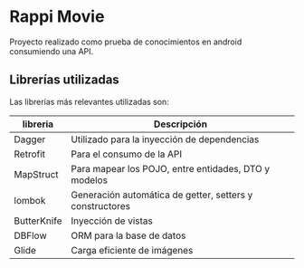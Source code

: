 # Rappi Movie
Proyecto realizado como prueba de conocimientos en android consumiendo una API.


## Librerías utilizadas
Las librerías más relevantes utilizadas son:

| libreria | Descripción |
|----------|-------------|
| Dagger | Utilizado para la inyección de dependencias |
| Retrofit | Para el consumo de la API |
| MapStruct | Para mapear los POJO, entre entidades, DTO y modelos |
| lombok | Generación automática de getter, setters y constructores |
| ButterKnife | Inyección de vistas |
| DBFlow | ORM para la base de datos |
| Glide | Carga eficiente de imágenes |

